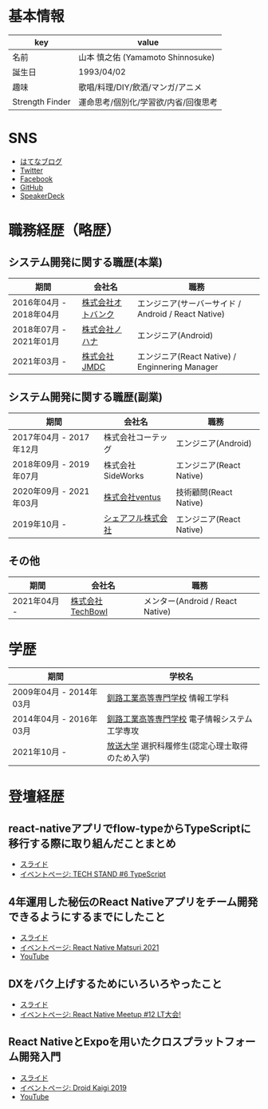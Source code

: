# 基本情報

| key | value |
| --- | --- |
| 名前 | 山本 慎之佑 (Yamamoto Shinnosuke) |
| 誕生日 | 1993/04/02 |
| 趣味 | 歌唱/料理/DIY/飲酒/マンガ/アニメ |
| Strength Finder | 運命思考/個別化/学習欲/内省/回復思考 |

# SNS

- [はてなブログ](http://mrtry.hatenablog.jp/)
- [Twitter](https://twitter.com/mrtry_)
- [Facebook](https://www.facebook.com/symmt9302)
- [GitHub](https://github.com/mrtry)
- [SpeakerDeck](https://speakerdeck.com/mrtry)


# 職務経歴（略歴）

## システム開発に関する職歴(本業)

| 期間 | 会社名 | 職務 |
| --- | --- | --- |
| 2016年04月 - 2018年04月 | [株式会社オトバンク](https://www.otobank.co.jp/) | エンジニア(サーバーサイド / Android / React Native) |
| 2018年07月 - 2021年01月 | [株式会社ノハナ](https://nohana.co.jp/) | エンジニア(Android) |
| 2021年03月 - | [株式会社JMDC](https://www.jmdc.co.jp/) | エンジニア(React Native) / Enginnering Manager |

## システム開発に関する職歴(副業)

| 期間 | 会社名 | 職務 |
| --- | --- | --- |
| 2017年04月 - 2017年12月 | 株式会社コーテッグ | エンジニア(Android) |
| 2018年09月 - 2019年07月 | 株式会社SideWorks | エンジニア(React Native) |
| 2020年09月 - 2021年03月 | [株式会社ventus](https://ventus-inc.com/) | 技術顧問(React Native) |
| 2019年10月 - | [シェアフル株式会社](https://sharefull.com/about/) | エンジニア(React Native)  |


## その他

| 期間 | 会社名 | 職務 |
| --- | --- | --- |
| 2021年04月 - | [株式会社TechBowl](https://techbowl.co.jp/) | メンター(Android / React Native)  |

# 学歴

| 期間 | 学校名 |
| --- | --- |
| 2009年04月 - 2014年03月 | [釧路工業高等専門学校](https://www.kushiro-ct.ac.jp/) 情報工学科 |
| 2014年04月 - 2016年03月 | [釧路工業高等専門学校](https://www.kushiro-ct.ac.jp/) 電子情報システム工学専攻 |
| 2021年10月 -  | [放送大学](https://www.ouj.ac.jp/) 選択科履修生(認定心理士取得のため入学) |


# 登壇経歴

## react-nativeアプリでflow-typeからTypeScriptに移行する際に取り組んだことまとめ
- [スライド](https://speakerdeck.com/mrtry/what-i-worked-on-when-migrating-from-flow-typed-to-typescript-in-a-react-native-app)
- [イベントページ: TECH STAND #6 TypeScript](https://standfm.connpass.com/event/229027/)

## 4年運用した秘伝のReact Nativeアプリをチーム開発できるようにするまでにしたこと
- [スライド](https://speakerdeck.com/mrtry/enabling-team-development-of-a-secret-react-native-app-that-has-been-in-operation-for-four-years)
- [イベントページ: React Native Matsuri 2021](https://reactnative-matsuri.com/speakers/0g6qQRfZowrYSv0wAfla)
- [YouTube](https://www.youtube.com/watch?v=OGsR3O4qu6s&t=30277s)

## DXをバク上げするためにいろいろやったこと
- [スライド](https://speakerdeck.com/mrtry/improving-the-development-environment-for-react-native)
- [イベントページ: React Native Meetup #12 LT大会!](https://react-native-meetup.connpass.com/event/210587/)

## React NativeとExpoを用いたクロスプラットフォーム開発入門
- [スライド](https://speakerdeck.com/mrtry/react-nativetoexpowoyong-itakurosupuratutohuomukai-fa-ru-men)
- [イベントページ: Droid Kaigi 2019](https://droidkaigi.jp/2019/timetable/70901)
- [YouTube](https://www.youtube.com/watch?v=Mp0-Avyi8Ec)
